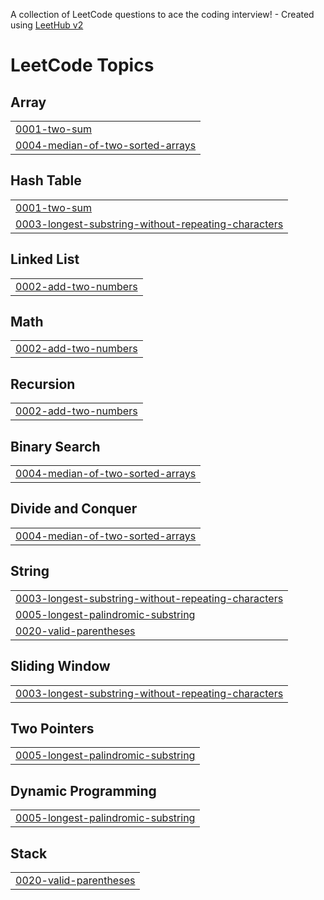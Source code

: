 A collection of LeetCode questions to ace the coding interview! - Created using [LeetHub v2](https://github.com/arunbhardwaj/LeetHub-2.0)
<!---LeetCode Topics Start-->
# LeetCode Topics
## Array
|  |
| ------- |
| [0001-two-sum](https://github.com/NScoded/LeetCode/tree/master/0001-two-sum) |
| [0004-median-of-two-sorted-arrays](https://github.com/NScoded/LeetCode/tree/master/0004-median-of-two-sorted-arrays) |
## Hash Table
|  |
| ------- |
| [0001-two-sum](https://github.com/NScoded/LeetCode/tree/master/0001-two-sum) |
| [0003-longest-substring-without-repeating-characters](https://github.com/NScoded/LeetCode/tree/master/0003-longest-substring-without-repeating-characters) |
## Linked List
|  |
| ------- |
| [0002-add-two-numbers](https://github.com/NScoded/LeetCode/tree/master/0002-add-two-numbers) |
## Math
|  |
| ------- |
| [0002-add-two-numbers](https://github.com/NScoded/LeetCode/tree/master/0002-add-two-numbers) |
## Recursion
|  |
| ------- |
| [0002-add-two-numbers](https://github.com/NScoded/LeetCode/tree/master/0002-add-two-numbers) |
## Binary Search
|  |
| ------- |
| [0004-median-of-two-sorted-arrays](https://github.com/NScoded/LeetCode/tree/master/0004-median-of-two-sorted-arrays) |
## Divide and Conquer
|  |
| ------- |
| [0004-median-of-two-sorted-arrays](https://github.com/NScoded/LeetCode/tree/master/0004-median-of-two-sorted-arrays) |
## String
|  |
| ------- |
| [0003-longest-substring-without-repeating-characters](https://github.com/NScoded/LeetCode/tree/master/0003-longest-substring-without-repeating-characters) |
| [0005-longest-palindromic-substring](https://github.com/NScoded/LeetCode/tree/master/0005-longest-palindromic-substring) |
| [0020-valid-parentheses](https://github.com/NScoded/LeetCode/tree/master/0020-valid-parentheses) |
## Sliding Window
|  |
| ------- |
| [0003-longest-substring-without-repeating-characters](https://github.com/NScoded/LeetCode/tree/master/0003-longest-substring-without-repeating-characters) |
## Two Pointers
|  |
| ------- |
| [0005-longest-palindromic-substring](https://github.com/NScoded/LeetCode/tree/master/0005-longest-palindromic-substring) |
## Dynamic Programming
|  |
| ------- |
| [0005-longest-palindromic-substring](https://github.com/NScoded/LeetCode/tree/master/0005-longest-palindromic-substring) |
## Stack
|  |
| ------- |
| [0020-valid-parentheses](https://github.com/NScoded/LeetCode/tree/master/0020-valid-parentheses) |
<!---LeetCode Topics End-->